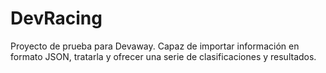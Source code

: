 # DevRacing
Proyecto de prueba para Devaway. Capaz de importar información en formato JSON, tratarla y ofrecer una serie de clasificaciones y resultados.
